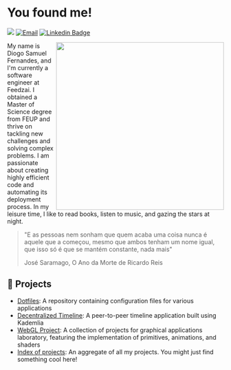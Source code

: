 # You found me!

![](https://komarev.com/ghpvc/?username=Samuuuh&style=flat-square&label=Profile+Views)
[![Email](https://img.shields.io/badge/-Outlook-blue?style=flat-square&logo=microsoftoutlook&logoColor=white)](diogosamuelfernandes@outlook.com) 
[![Linkedin Badge](https://img.shields.io/badge/-LinkedIn-blue?style=flat-square&logo=Linkedin&logoColor=white)](https://www.linkedin.com/in/diogosamuel/) 


<img align='right' src='./images/kimi-no-na-wa.gif' width='390'>

My name is Diogo Samuel Fernandes, and I'm currently a software engineer at Feedzai. I obtained a Master of Science degree from FEUP and thrive on tackling new challenges and solving complex problems. I am passionate about creating highly efficient code and automating its deployment process. In my leisure time, I like to read books, listen to music, and gazing the stars at night.

> "E as pessoas nem sonham que quem acaba uma coisa nunca é aquele que a começou, mesmo que ambos tenham um nome igual, que isso só é que se mantém constante, nada mais"
> 
> José Saramago, O Ano da Morte de Ricardo Reis

## 🌱 Projects
- [Dotfiles](https://github.com/Samuuuh/dotfiles): A repository containing configuration files for various applications
- [Decentralized Timeline](https://github.com/Samuuuh/sdle-decentralized-timeline): A peer-to-peer timeline application built using Kademlia
- [WebGL Project](https://github.com/Samuuuh/feup-laig): A collection of projects for graphical applications laboratory, featuring the implementation of primitives, animations, and shaders
- [Index of projects](./INDEX.md): An aggregate of all my projects. You might just find something cool here!
